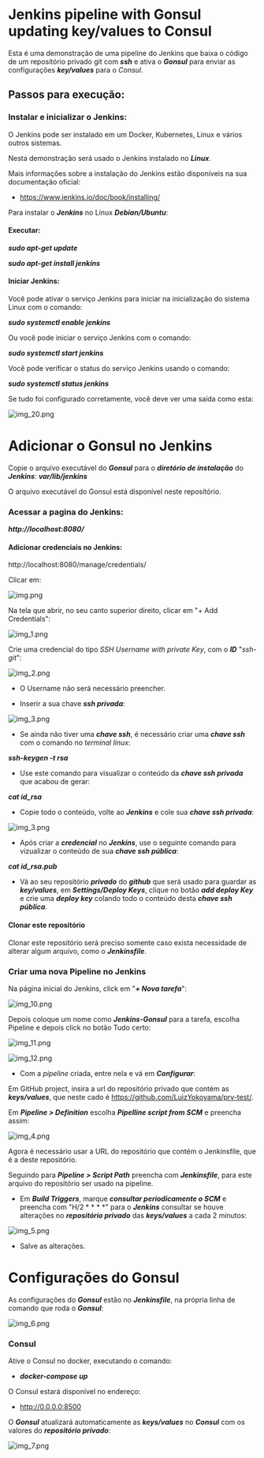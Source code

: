# Jenkins pipeline with Gonsul updating key/values to Consul

Esta é uma demonstração de uma pipeline do Jenkins que baixa o código de um repositório privado git com ***ssh*** e ativa o ***Gonsul*** para 
enviar as configurações ***key/values*** para o *Consul*.


## Passos para execução:

### Instalar e inicializar o Jenkins:

O Jenkins pode ser instalado em um Docker, Kubernetes, Linux e vários outros sistemas.

Nesta demonstração será usado o Jenkins instalado no ***Linux***.

Mais informações sobre a instalação do Jenkins estão disponíveis na sua documentação oficial:

* https://www.jenkins.io/doc/book/installing/

Para instalar o ***Jenkins*** no Linux ***Debian/Ubuntu***:

#### Executar:

***sudo apt-get update***

***sudo apt-get install jenkins***

#### Iniciar Jenkins:

Você pode ativar o serviço Jenkins para iniciar na inicialização do sistema Linux com o comando:

***sudo systemctl enable jenkins***

Ou você pode iniciar o serviço Jenkins com o comando:

***sudo systemctl start jenkins***

Você pode verificar o status do serviço Jenkins usando o comando:

***sudo systemctl status jenkins***

Se tudo foi configurado corretamente, você deve ver uma saída como esta:

![img_20.png](img_20.png)


# Adicionar o Gonsul no Jenkins

Copie o arquivo executável do ***Gonsul*** para o ***diretório de instalação*** do ***Jenkins***: ***var/lib/jenkins***

O arquivo executável do Gonsul está disponível neste reposítório.

### Acessar a pagina do Jenkins:
***http://localhost:8080/***

#### Adicionar credenciais no Jenkins:

http://localhost:8080/manage/credentials/

Clicar em:

![img.png](img.png)

Na tela que abrir, no seu canto superior direito, clicar em "+ Add Credentials":

![img_1.png](img_1.png)

Crie uma credencial do tipo *SSH Username with private Key*, com o ***ID*** "*ssh-git*":

![img_2.png](img_2.png)

* O Username não será necessário preencher.

* Inserir a sua chave ***ssh privada***:

![img_3.png](img_3.png)

* Se ainda não tiver uma ***chave ssh***, é necessário criar uma ***chave ssh*** com o comando no *terminal linux*:

***ssh-keygen -t rsa***

* Use este comando para visualizar o conteúdo da ***chave ssh privada*** que acabou de gerar: 

***cat id_rsa***

* Copie todo o conteúdo, volte ao ***Jenkins*** e cole sua ***chave ssh privada***:

![img_3.png](img_3.png)

* Após criar a ***credencial*** no ***Jenkins***, use o seguinte comando para vizualizar o conteúdo de sua ***chave ssh pública***:

***cat id_rsa.pub***

* Vá ao seu repositório ***privado*** do ***github*** que será usado para guardar as ***key/values***, em ***Settings/Deploy Keys***, clique no botão ***add deploy Key*** e crie
uma ***deploy key*** colando todo o conteúdo desta ***chave ssh pública***.


#### Clonar este repositório

Clonar este repositório será preciso somente caso exista necessidade de alterar algum arquivo, como o ***Jenkinsfile***.


### Criar uma nova Pipeline no Jenkins


Na página inicial do Jenkins, click em "***+ Nova tarefa***":

![img_10.png](img_10.png)

Depois coloque um nome como ***Jenkins-Gonsul*** para a tarefa, escolha Pipeline e depois click no botão Tudo certo:

![img_11.png](img_11.png)

![img_12.png](img_12.png)


* Com a *pipeline* criada, entre nela e vá em ***Configurar***:

Em GitHub project, insira a url do repositório privado que contém as ***keys/values***, 
que neste cado é https://github.com/LuizYokoyama/prv-test/.


Em ***Pipeline > Definition*** escolha ***Pipelline script from SCM*** e preencha assim:

![img_4.png](img_4.png)

Agora é necessário usar a URL do repositório que contém o Jenkinsfile, que é a deste repositório.

Seguindo para ***Pipeline > Script Path*** preencha com ***Jenkinsfile***, para este arquivo do repositório ser usado na pipeline.

* Em ***Build Triggers***, marque ***consultar periodicamente o SCM*** e preencha com "H/2 * * * *" para o ***Jenkins*** consultar se 
houve alterações no ***repositório privado*** das ***keys/values*** a cada 2 minutos:

![img_5.png](img_5.png)

* Salve as alterações.

# Configurações do Gonsul

As configurações do ***Gonsul*** estão no ***Jenkinsfile***, na própria linha de comando que roda o ***Gonsul***:

![img_6.png](img_6.png)

### Consul

Ative o Consul no docker, executando o comando:

* ***docker-compose up***

O Consul estará disponível no endereço:

* http://0.0.0.0:8500

O ***Gonsul*** atualizará automaticamente as ***keys/values*** no ***Consul*** com os valores do ***repositório privado***:

![img_7.png](img_7.png)



